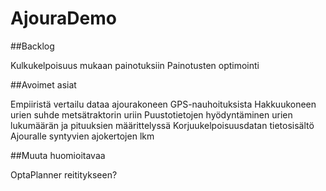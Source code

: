 # AjouraDemo

##Backlog

Kulkukelpoisuus mukaan painotuksiin
Painotusten optimointi

##Avoimet asiat

Empiiristä vertailu dataa ajourakoneen GPS-nauhoituksista
Hakkuukoneen urien suhde metsätraktorin uriin
Puustotietojen hyödyntäminen urien lukumäärän ja pituuksien määrittelyssä
Korjuukelpoisuusdatan tietosisältö
Ajouralle syntyvien ajokertojen lkm

##Muuta huomioitavaa

OptaPlanner reititykseen?


